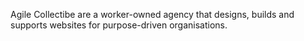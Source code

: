 Agile Collectibe are a worker-owned agency that designs, builds and supports websites for purpose-driven organisations.

